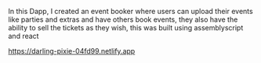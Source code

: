 In this Dapp, I created an event booker where users can upload their events like parties and extras and have others book events, they also have the ability to sell the tickets as they wish, this was built using assemblyscript and react

https://darling-pixie-04fd99.netlify.app
